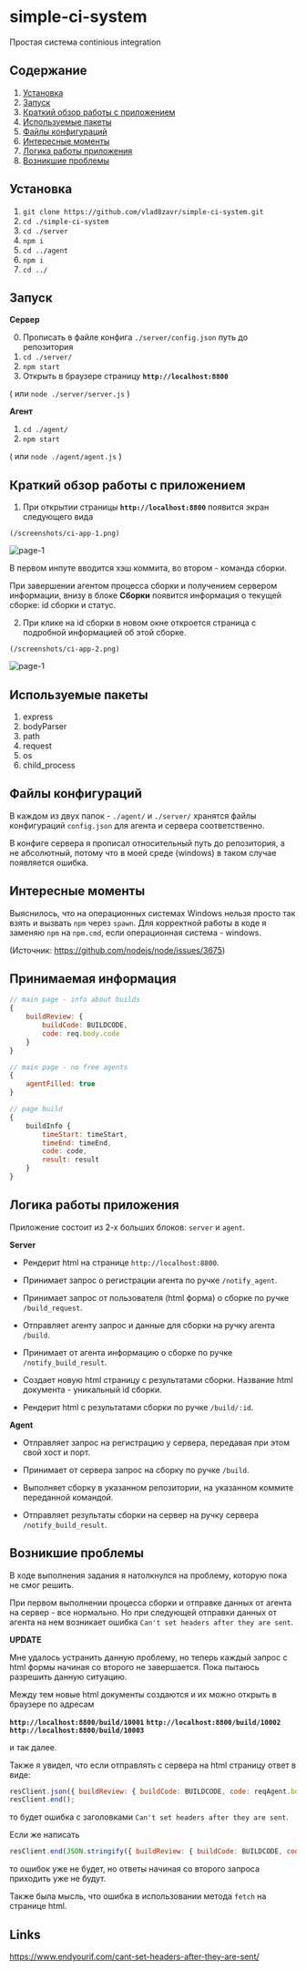 # simple-ci-system

Простая система continious integration

## Содержание

1. [Установка](#установка)
2. [Запуск](#запуск)
3. [Краткий обзор работы с приложением](#краткий-обзор-работы-с-приложением)
3. [Используемые пакеты](#используемые-пакеты)
4. [Файлы конфигураций](#файлы-конфигураций)
5. [Интересные моменты](#интересные-моменты)
6. [Логика работы приложения](#логика-работы-приложения)
7. [Возникшие проблемы](#возникшие-проблемы)

## Установка

1. `git clone https://github.com/vlad8zavr/simple-ci-system.git`
2. `cd ./simple-ci-system`
3. `cd ./server`
4. `npm i`
5. `cd ../agent`
6. `npm i`
7. `cd ../`

## Запуск

**Сервер**

0. Прописать в файле конфига `./server/config.json` путь до репозитория
1. `cd ./server/`
2. `npm start`
3. Открыть в браузере страницу **`http://localhost:8800`**

( или `node ./server/server.js` )

**Агент**

1. `cd ./agent/`
2. `npm start`

( или `node ./agent/agent.js` )


## Краткий обзор работы с приложением

1. При открытии страницы **`http://localhost:8800`** появится экран следующего вида

`(/screenshots/ci-app-1.png)`

![page-1](/screenshots/ci-app-1.png)

В первом инпуте вводится хэш коммита, во втором - команда сборки.

При завершении агентом процесса сборки и получением сервером информации, внизу в блоке **Сборки** появится информация о текущей сборке: id сборки и статус.

2. При клике на id сборки в новом окне откроется страница с подробной информацией об этой сборке.

`(/screenshots/ci-app-2.png)`

![page-1](/screenshots/ci-app-2.png)

## Используемые пакеты

1. express
2. bodyParser
3. path
4. request
5. os
6. child_process

## Файлы конфигураций

В каждом из двух папок - `./agent/` и `./server/` хранятся файлы конфигураций `config.json` для агента и сервера соответственно.

В конфиге сервера я прописал относительный путь до репозитория, а не абсолютный, потому что в моей среде (windows) в таком случае появляется ошибка.

## Интересные моменты

Выяснилось, что на операционных системах Windows нельзя просто так взять и вызвать `npm` через `spawn`. Для корректной работы в коде я заменяю `npm` на `npm.cmd`, если операционная система - windows.

(Источник: https://github.com/nodejs/node/issues/3675)

## Принимаемая информация

```javascript
// main page - info about builds
{
    buildReview: {
        buildCode: BUILDCODE, 
        code: req.body.code
    }
}

// main page - no free agents
{
    agentFilled: true
}

// page build
{
    buildInfo {
        timeStart: timeStart,
        timeEnd: timeEnd,
        code: code,
        result: result
    }
}
```

## Логика работы приложения

Приложение состоит из 2-х больших блоков: `server` и `agent`.

**Server**

* Рендерит html на странице `http://localhost:8800`.

* Принимает запрос о регистрации агента по ручке `/notify_agent`.

* Принимает запрос от пользователя (html форма) о сборке по ручке `/build_request`.

* Отправляет агенту запрос и данные для сборки на ручку агента `/build`.

* Принимает от агента информацию о сборке по ручке `/notify_build_result`.

* Создает новую html страницу с результатами сборки. Название html документа - уникальный id сборки.

* Рендерит html с результатами сборки по ручке `/build/:id`.


**Agent**

* Отправляет запрос на регистрацию у сервера, передавая при этом свой хост и порт.

* Принимает от сервера запрос на сборку по ручке `/build`.

* Выполняет сборку в указанном репозитории, на указанном коммите переданной командой.

* Отправляет результаты сборки на сервер на ручку сервера `/notify_build_result`.


## Возникшие проблемы

В ходе выполнения задания я натолкнулся на проблему, которую пока не смог решить.

При первом выполнении процесса сборки и отправке данных от агента на сервер - все нормально.
Но при следующей отправки данных от агента на нем возникает ошибка `Can't set headers after they are sent`.

**UPDATE**

Мне удалось устранить данную проблему, но теперь каждый запрос с html формы начиная со второго не завершается. 
Пока пытаюсь разрешить данную ситуацию.

Между тем новые html документы создаются и их можно открыть в браузере по адресам

**`http://localhost:8800/build/10001`**
**`http://localhost:8800/build/10002`**
**`http://localhost:8800/build/10003`**

и так далее.

Также я увидел, что если отправлять с сервера на html страницу ответ в виде:

```javascript
resClient.json({ buildReview: { buildCode: BUILDCODE, code: reqAgent.body.code }});
resClient.end();
```

то будет ошибка с заголовками `Can't set headers after they are sent`.

Если же написать 

```javascript
resClient.end(JSON.stringify({ buildReview: { buildCode: BUILDCODE, code: reqAgent.body.code }}));
```

то ошибок уже не будет, но ответы начиная со второго запроса приходить уже не будут.

Также была мысль, что ошибка в использовании метода `fetch` на странице html.

## Links

https://www.endyourif.com/cant-set-headers-after-they-are-sent/

